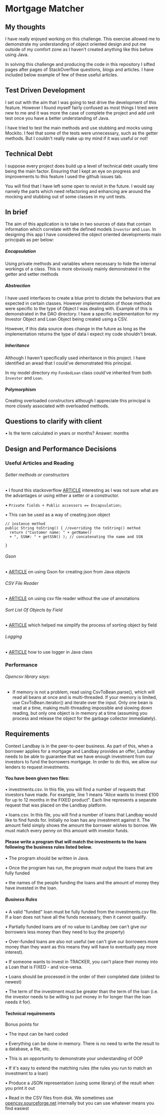 # Mortgage Matcher

## My thoughts 

I have really enjoyed working on this challenge. This exercise allowed me to demonstrate my understanding of
object oriented design and put me outside of my comfort zone as I haven't created anything like this before using
Java.

In solving this challenge and producing the code in this repository I sifted pages after pages of StackOverflow questions, 
blogs and articles. I have included below example of few of these useful articles.

## Test Driven Development

I set out with the aim that I was going to test drive the development of this feature. However I found myself fairly confused
as most things I tried were new to me and it was more the case of complete the project and add unit test once you have
a better understanding of Java.

I have tried to test the main methods and use stubbing and mocks using Mockito. I feel that some of the tests were unnecessary, 
such as the getter methods. But I couldn't really make up my mind if it was useful or not!

## Technical Debt

I suppose every project does build up a level of technical debt usually time being the main factor. Ensuring that I kept 
an eye on progress and improvements to this feature I used the github issues tab.

You will find that I have left some open to revisit in the future. I would say namely the parts which need refactoring and 
enhancing are around the mocking and stubbing out of some classes in my unit tests.

## In brief 

The aim of this application is to take in two sources of data that contain information which correlate with the defined models `Investor` and `Loan`.
In designing this app I have considered the object oriented developments main principals as per below:


##### Encapsulation

Using private methods and variables where necessary to hide the internal workings of a class. This is more obviously mainly demonstrated
in the getter and setter methods

##### Abstraction

I have used interfaces to create a blue print to dictate the behaviors that are expected in certain classes. However implementation of those methods were specific
to the type of Object I was dealing with. Example of this is demonstrated in the DAO directory. I have a specific implementation for 
my Investor Object and Loan Object being created using a CSV. 

However, if this data source does change in the future as long as the implementation returns the type of data I expect my code shouldn't break.


##### Inheritance

Although I haven't specifically used inheritance in this project. I have identified an aread that I could've demonstrated
this principal. 

In my model directory my `FundedLoan` class could've inherited from both `Investor` and `Loan`.


#### Polymorphism

Creating overloaded constructors although I appreciate this principal is more closely associated with overloaded methods.


## Questions to clarify with client

• Is the term calculated in years or months?
    Answer: months

## Design and Performance Decisions

### Useful Articles and Reading

###### Setter methods or constructors 

• I found this stackoverflow [ARTICLE](https://stackoverflow.com/questions/19359548/setter-methods-or-constructors) interesting as I was not sure what are the advantages
or using either a setter or a constructor. 

• ```Private fields + Public accessors == Encapsulation;```

• This can be used as a way of creating json object 

```` 
// instance method
public String toString() { //overriding the toString() method 
  return ("Customer name: " + getName() 
  + ", SSN#: " + getSSN() ); // concatenating the name and SSN

}
 ````
 
###### Gson 

• [ARTICLE](http://www.vogella.com/tutorials/JavaLibrary-Gson/article.html) on using Gson for 
creating json from Java objects

###### CSV File Reader

• [ARTICLE](https://www.callicoder.com/java-read-write-csv-file-opencsv/) on using csv file reader
without the use of annotations

###### Sort List Of Objects by Field


• [ARTICLE](https://www.codebyamir.com/blog/sort-list-of-objects-by-field-java) which helped me simplify the process of sorting object by field


###### Logging

• [ARTICLE](https://stackoverflow.com/questions/5950557/good-examples-using-java-util-logging) how to use logger in Java class

### Performance

###### Opencsv library says: 

- If memory is not a problem, read using CsvToBean.parse(), which will read all beans at once 
and is multi-threaded. If your memory is limited, use CsvToBean.iterator() and iterate over the input. Only one bean 
is read at a time, making multi-threading impossible and slowing down reading, but only one object is in memory at a
time (assuming you process and release the object for the garbage collector immediately).


## Requirements

Context
Landbay is in the peer-to-peer business. As part of this, when a borrower applies for a mortgage and Landbay provides 
an offer, Landbay needs to be able to guarantee that we have enough investment from our investors to fund the borrowers 
mortgage. In order to do this, we allow our lenders to request investments.

#### You have been given two files:

• investments.csv. In this file, you will find a number of requests that investors have made. For example, line 1 means 
"Alice wants to invest £100 for up to 12 months in the FIXED product". Each line represents a separate request that was 
placed on the Landbay platform.

• loans.csv. In this file, you will find a number of loans that Landbay would like to find funds for. Initially no loan 
has any investment against it. The amount field simply shows the amount the borrower wishes to borrow. We must match every 
penny on this amount with investor funds.


#### Please write a program that will match the investments to the loans following the business rules listed below. 

• The program should be written in Java. 

• Once the program has run, the program must output the loans that are fully funded

• the names of the people funding the loans and the amount of money they have invested in the loan.


##### Business Rules
• A valid "funded" loan must be fully funded from the investments.csv file. If a loan does not have all the funds 
necessary, then it cannot qualify.

• Partially funded loans are of no value to Landbay (we can't give our borrowers less money than they need to 
buy the property)

• Over-funded loans are also not useful (we can't give our borrowers more money than they want as this means they will 
have to eventually pay more interest).

• If someone wants to invest in TRACKER, you can't place their money into a Loan that is FIXED - and vice-versa.

• Loans should be processed in the order of their completed date (oldest to newest)

• The term of the investment must be greater than the term of the loan (i.e. the investor needs to
be willing to put money in for longer than the loan needs it for).

#### Technical requirements

Bonus points for

• The input can be hard coded

• Everything can be done in memory. There is no need to write the result to a database, a file, etc.

• This is an opportunity to demonstrate your understanding of OOP

• If it's easy to extend the matching rules (the rules you run to match an investment to a loan)

• Produce a JSON representation (using some library) of the result when you print it out

• Read in the CSV files from disk. We sometimes use [opencsv.sourceforge.net](http://opencsv.sourceforge.net/) internally but
you can use whatever means you find easiest
